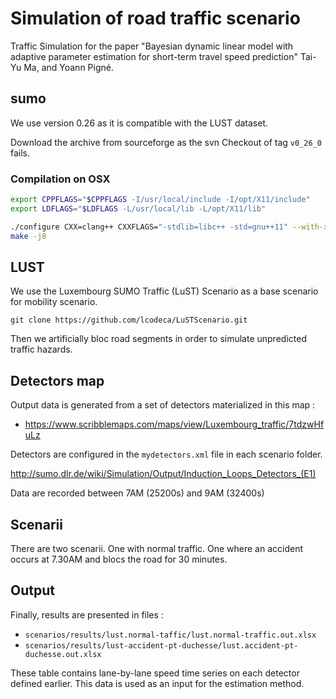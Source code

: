 # Simulation of road traffic scenario

Traffic Simulation for the paper "Bayesian dynamic linear model with adaptive parameter estimation for short-term travel speed prediction" Tai-Yu Ma, and Yoann Pigné.



## sumo

We use version 0.26 as it is compatible with the LUST dataset.

Download the archive from sourceforge as the svn Checkout of tag `v0_26_0` fails.


### Compilation on OSX


```bash
export CPPFLAGS="$CPPFLAGS -I/usr/local/include -I/opt/X11/include"
export LDFLAGS="$LDFLAGS -L/usr/local/lib -L/opt/X11/lib"

./configure CXX=clang++ CXXFLAGS="-stdlib=libc++ -std=gnu++11" --with-xerces=/usr/local --with-proj-gdal=/usr/local --with-fox-config=/usr/local/bin/fox-config -with-proj-gdal=/usr/local --with-xerces=/usr/local --prefix=/opt/sumo
make -j8
```


## LUST

We use the Luxembourg SUMO Traffic (LuST) Scenario as a base scenario for mobility scenario. 

```
git clone https://github.com/lcodeca/LuSTScenario.git
```

Then we artificially bloc road segments in order to simulate unpredicted traffic hazards. 



## Detectors map

Output data is generated from a set of detectors materialized in this map :

- https://www.scribblemaps.com/maps/view/Luxembourg_traffic/7tdzwHfuLz

Detectors are configured in the `mydetectors.xml` file in each scenario folder. 

http://sumo.dlr.de/wiki/Simulation/Output/Induction_Loops_Detectors_(E1)

Data are recorded between  7AM (25200s) and  9AM  (32400s)

## Scenarii

There are two scenarii. One with normal traffic. One where an accident occurs at 7.30AM and blocs the road for 30 minutes.

## Output 

Finally, results are presented in files : 

- `scenarios/results/lust.normal-taffic/lust.normal-traffic.out.xlsx`
- `scenarios/results/lust-accident-pt-duchesse/lust.accident-pt-duchesse.out.xlsx`

These table contains lane-by-lane speed time series on each detector defined earlier. This data is used as an input for the estimation method. 

